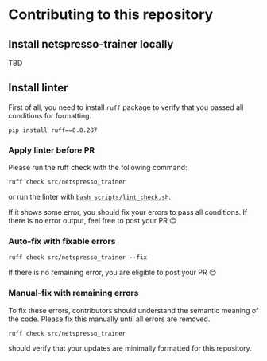 # Contributing to this repository

## Install netspresso-trainer locally

TBD

## Install linter

First of all, you need to install `ruff` package to verify that you passed all conditions for formatting.

```
pip install ruff==0.0.287
```

### Apply linter before PR

Please run the ruff check with the following command:

```
ruff check src/netspresso_trainer
```

or run the linter with [`bash scripts/lint_check.sh`](./scripts/lint_check.sh).

If it shows some error, you should fix your errors to pass all conditions.
If there is no error output, feel free to post your PR 😊

### Auto-fix with fixable errors

```
ruff check src/netspresso_trainer --fix
```

If there is no remaining error, you are eligible to post your PR 😊

### Manual-fix with remaining errors

To fix these errors, contributors should understand the semantic meaning of the code. Please fix this manually until all errors are removed.

```
ruff check src/netspresso_trainer
```

should verify that your updates are minimally formatted for this repository.

